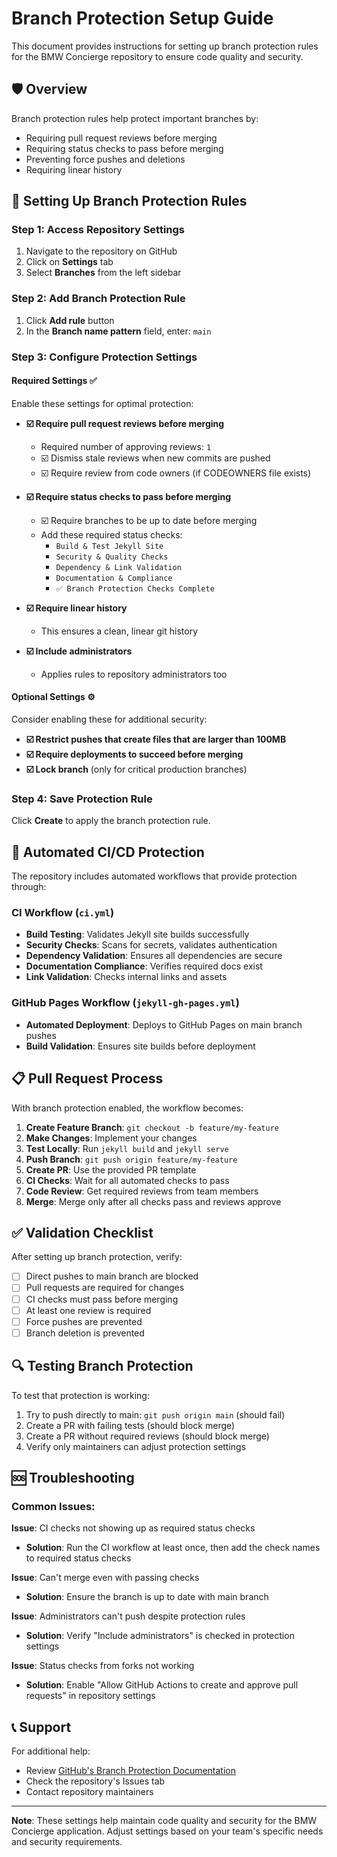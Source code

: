 # Branch Protection Setup Guide

This document provides instructions for setting up branch protection rules for the BMW Concierge repository to ensure code quality and security.

## 🛡️ Overview

Branch protection rules help protect important branches by:
- Requiring pull request reviews before merging
- Requiring status checks to pass before merging
- Preventing force pushes and deletions
- Requiring linear history

## 🔧 Setting Up Branch Protection Rules

### Step 1: Access Repository Settings
1. Navigate to the repository on GitHub
2. Click on **Settings** tab
3. Select **Branches** from the left sidebar

### Step 2: Add Branch Protection Rule
1. Click **Add rule** button
2. In the **Branch name pattern** field, enter: `main`

### Step 3: Configure Protection Settings

#### Required Settings ✅
Enable these settings for optimal protection:

- **☑️ Require pull request reviews before merging**
  - Required number of approving reviews: `1`
  - ☑️ Dismiss stale reviews when new commits are pushed
  - ☑️ Require review from code owners (if CODEOWNERS file exists)

- **☑️ Require status checks to pass before merging**
  - ☑️ Require branches to be up to date before merging
  - Add these required status checks:
    - `Build & Test Jekyll Site`
    - `Security & Quality Checks` 
    - `Dependency & Link Validation`
    - `Documentation & Compliance`
    - `✅ Branch Protection Checks Complete`

- **☑️ Require linear history**
  - This ensures a clean, linear git history

- **☑️ Include administrators**
  - Applies rules to repository administrators too

#### Optional Settings ⚙️
Consider enabling these for additional security:

- **☑️ Restrict pushes that create files that are larger than 100MB**
- **☑️ Require deployments to succeed before merging**
- **☑️ Lock branch** (only for critical production branches)

### Step 4: Save Protection Rule
Click **Create** to apply the branch protection rule.

## 🚀 Automated CI/CD Protection

The repository includes automated workflows that provide protection through:

### CI Workflow (`ci.yml`)
- **Build Testing**: Validates Jekyll site builds successfully
- **Security Checks**: Scans for secrets, validates authentication
- **Dependency Validation**: Ensures all dependencies are secure
- **Documentation Compliance**: Verifies required docs exist
- **Link Validation**: Checks internal links and assets

### GitHub Pages Workflow (`jekyll-gh-pages.yml`)
- **Automated Deployment**: Deploys to GitHub Pages on main branch pushes
- **Build Validation**: Ensures site builds before deployment

## 📋 Pull Request Process

With branch protection enabled, the workflow becomes:

1. **Create Feature Branch**: `git checkout -b feature/my-feature`
2. **Make Changes**: Implement your changes
3. **Test Locally**: Run `jekyll build` and `jekyll serve`
4. **Push Branch**: `git push origin feature/my-feature`
5. **Create PR**: Use the provided PR template
6. **CI Checks**: Wait for all automated checks to pass
7. **Code Review**: Get required reviews from team members
8. **Merge**: Merge only after all checks pass and reviews approve

## ✅ Validation Checklist

After setting up branch protection, verify:

- [ ] Direct pushes to main branch are blocked
- [ ] Pull requests are required for changes
- [ ] CI checks must pass before merging
- [ ] At least one review is required
- [ ] Force pushes are prevented
- [ ] Branch deletion is prevented

## 🔍 Testing Branch Protection

To test that protection is working:

1. Try to push directly to main: `git push origin main` (should fail)
2. Create a PR with failing tests (should block merge)
3. Create a PR without required reviews (should block merge)
4. Verify only maintainers can adjust protection settings

## 🆘 Troubleshooting

### Common Issues:

**Issue**: CI checks not showing up as required status checks
- **Solution**: Run the CI workflow at least once, then add the check names to required status checks

**Issue**: Can't merge even with passing checks
- **Solution**: Ensure the branch is up to date with main branch

**Issue**: Administrators can't push despite protection rules
- **Solution**: Verify "Include administrators" is checked in protection settings

**Issue**: Status checks from forks not working
- **Solution**: Enable "Allow GitHub Actions to create and approve pull requests" in repository settings

## 📞 Support

For additional help:
- Review [GitHub's Branch Protection Documentation](https://docs.github.com/en/repositories/configuring-branches-and-merges-in-your-repository/defining-the-mergeability-of-pull-requests/about-protected-branches)
- Check the repository's Issues tab
- Contact repository maintainers

---

**Note**: These settings help maintain code quality and security for the BMW Concierge application. Adjust settings based on your team's specific needs and security requirements.